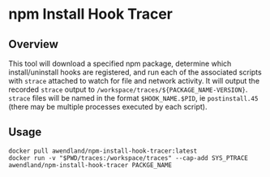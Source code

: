 # npm Install Hook Tracer

## Overview

This tool will download a specified npm package, determine which install/uninstall hooks are registered, and run each of the associated scripts with `strace` attached to watch for file and network activity. It will output the recorded `strace` output to `/workspace/traces/${PACKAGE_NAME-VERSION}`. `strace` files will be named in the format `$HOOK_NAME.$PID`, ie `postinstall.45` (there may be multiple processes executed by each script).

## Usage

```
docker pull awendland/npm-install-hook-tracer:latest
docker run -v "$PWD/traces:/workspace/traces" --cap-add SYS_PTRACE awendland/npm-install-hook-tracer PACKGE_NAME
```

